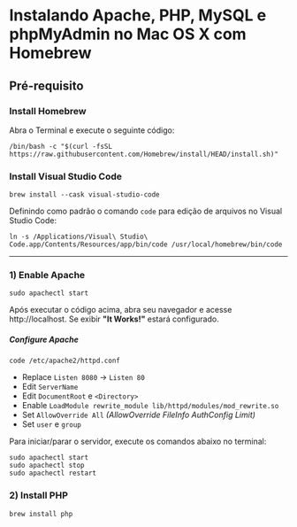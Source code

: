 # Instalando Apache, PHP, MySQL e phpMyAdmin no Mac OS X com Homebrew

## Pré-requisito

### Install Homebrew

Abra o Terminal e execute o seguinte código:

```
/bin/bash -c "$(curl -fsSL https://raw.githubusercontent.com/Homebrew/install/HEAD/install.sh)"
```

### Install Visual Studio Code

```
brew install --cask visual-studio-code
```

Definindo como padrão o comando `code` para edição de arquivos no Visual Studio Code:

```
ln -s /Applications/Visual\ Studio\ Code.app/Contents/Resources/app/bin/code /usr/local/homebrew/bin/code
```

----

### 1) Enable Apache

```
sudo apachectl start
```

Após executar o código acima, abra seu navegador e acesse http://localhost. Se exibir **"It Works!"** estará configurado.

##### Configure Apache

```
code /etc/apache2/httpd.conf
```

- Replace `Listen 8080` -> `Listen 80`
- Edit `ServerName`
- Edit `DocumentRoot` e `<Directory>`
- Enable `LoadModule rewrite_module lib/httpd/modules/mod_rewrite.so`
- Set `AllowOverride All` _(AllowOverride FileInfo AuthConfig Limit)_
- Set `user` e `group`

Para iniciar/parar o servidor, execute os comandos abaixo no terminal:

```
sudo apachectl start
sudo apachectl stop
sudo apachectl restart
```

### 2) Install PHP

```
brew install php
```
